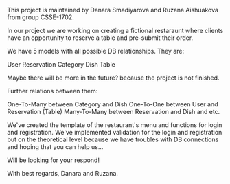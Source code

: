 This project is maintained by Danara Smadiyarova and Ruzana Aishuakova from group CSSE-1702.

In our project we are working on creating a fictional restaraunt where clients have an opportunity to reserve a table and pre-submit their order.

We have 5 models with all possible DB relationships. They are:

User
Reservation
Category
Dish
Table

Maybe there will be more in the future? because the project is not finished.

Further relations between them:

One-To-Many between Category and Dish
One-To-One between User and Reservation (Table)
Many-To-Many between Reservation and Dish and etc.

We've created the template of the restaurant's menu and functions for login and registration.
We've implemented validation for the login and registration but on the theoretical level because we have troubles with DB connections and hoping that you can help us...

Will be looking for your respond!

With best regards, Danara and Ruzana.
